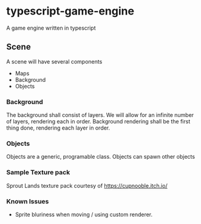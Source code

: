 # typescript-game-engine
A game engine written in typescript

## Scene
A scene will have several components
- Maps
- Background
- Objects

### Background
The background shall consist of layers. We will allow for an infinite number of layers, rendering each in order. Background rendering shall be the first thing done, rendering each layer in order.

### Objects
Objects are a generic, programable class. Objects can spawn other objects

### Sample Texture pack
Sprout Lands texture pack courtesy of https://cupnooble.itch.io/


### Known Issues
- Sprite bluriness when moving / using custom renderer. 